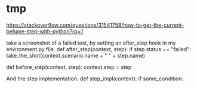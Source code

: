# tmp

https://stackoverflow.com/questions/31541758/how-to-get-the-current-behave-step-with-python?rq=1

take a screenshot of a failed test, by setting an after_step hook in my environment.py file.
def after_step(context, step):
    if step.status == "failed":
        take_the_shot(context.scenario.name + " " + step.name)
        
def before_step(context, step):
    context.step = step


And the step implementation:
def step_impl(context):
    if some_condition:        
    


